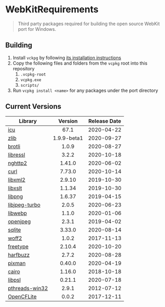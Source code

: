 # WebKitRequirements
> Third party packages required for building the open source WebKit port for Windows.

## Building

1. Install `vckpg` by following [its installation instructions](https://github.com/Microsoft/vcpkg)
2. Copy the following files and folders from the `vcpkg` root into this repository
    1. `.vcpkg-root`
    2. `vcpkg.exe`
    2. `scripts/`
3. Run `vcpkg install <name>` for any packages under the port directory


## Current Versions

| Library | Version | Release Date |
|---|:---:|:---:|
| [icu](http://site.icu-project.org) | 67.1 | 2020-04-22 |
| [zlib](https://github.com/zlib-ng/zlib-ng) | 1.9.9-beta1 | 2020-09-27 |
| [brotli](https://github.com/google/brotli) | 1.0.9 | 2020-08-27 |
| [libressl](https://www.libressl.org) | 3.2.2 | 2020-10-18 |
| [nghttp2](https://nghttp2.org) | 1.41.0 | 2020-06-02 |
| [curl](https://curl.haxx.se) | 7.73.0 | 2020-10-14 |
| [libxml2](http://xmlsoft.org/) | 2.9.10 | 2019-10-30 |
| [libxslt](http://xmlsoft.org/libxslt) | 1.1.34 | 2019-10-30 |
| [libpng](http://www.libpng.org/pub/png/libpng.html) | 1.6.37 | 2019-04-15 |
| [libjpeg-turbo](http://libjpeg-turbo.virtualgl.org) | 2.0.5 | 2020-06-23 |
| [libwebp](https://github.com/webmproject/libwebp) | 1.1.0 | 2020-01-06 |
| [openjpeg](https://www.openjpeg.org/) | 2.3.1 | 2019-04-02 |
| [sqlite](http://sqlite.org) | 3.33.0 | 2020-08-14 |
| [woff2](https://github.com/google/woff2) | 1.0.2 | 2017-11-13 |
| [freetype](https://www.freetype.org) | 2.10.4 | 2020-10-20 |
| [harfbuzz](https://www.freedesktop.org/wiki/Software/HarfBuzz) | 2.7.2 | 2020-08-28 |
| [pixman](http://www.pixman.org) | 0.40.0 | 2020-04-19 |
| [cairo](https://www.cairographics.org) | 1.16.0 | 2018-10-18 |
| [libpsl](https://github.com/rockdaboot/libpsl) | 0.21.1 | 2020-07-18 |
| [pthreads-win32](https://sourceforge.net/projects/pthreads4w/) | 2.9.1 | 2012-07-12 |
| [OpenCFLite](https://github.com/fujii/OpenCFLite) | 0.0.2 | 2017-12-11 |
